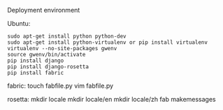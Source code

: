 Deployment environment

Ubuntu:

    sudo apt-get install python python-dev
    sudo apt-get install python-virtualenv or pip install virtualenv
    virtualenv --no-site-packages gwenv
    source gwenv/bin/activate
    pip install django
    pip install django-rosetta
    pip install fabric

fabric:
 touch fabfile.py
 vim fabfile.py

rosetta:
 mkdir locale
 mkdir locale/en
 mkdir locale/zh
 fab makemessages
